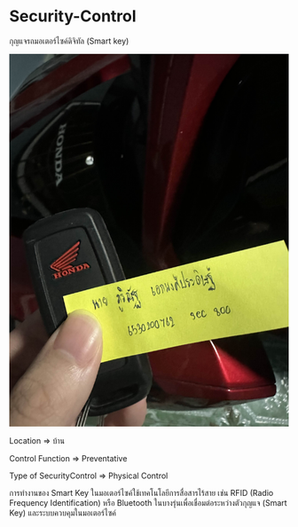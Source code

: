 # Security-Control

กุญแจรถมอเตอร์ไซค์ดิจิทัล (Smart key)

![image](pic/security-control.jpg)

Location => บ้าน

Control Function => Preventative

Type of SecurityControl => Physical Control

การทำงานของ Smart Key ในมอเตอร์ไซค์ใช้เทคโนโลยีการสื่อสารไร้สาย เช่น RFID (Radio Frequency Identification) หรือ Bluetooth ในบางรุ่นเพื่อเชื่อมต่อระหว่างตัวกุญแจ (Smart Key) และระบบควบคุมในมอเตอร์ไซค์

